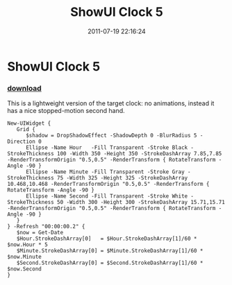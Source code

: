 ﻿---
pid:            2807
poster:         Joel Bennett
title:          ShowUI Clock 5
date:           2011-07-19 22:16:24
format:         posh
parent:         0
parent:         0

---

# ShowUI Clock 5

### [download](2807.ps1)

This is a lightweight version of the target clock: no animations, instead it has a nice stopped-motion second hand.

```posh
New-UIWidget { 
   Grid {
      $shadow = DropShadowEffect -ShadowDepth 0 -BlurRadius 5 -Direction 0
      Ellipse -Name Hour   -Fill Transparent -Stroke Black -StrokeThickness 100 -Width 350 -Height 350 -StrokeDashArray 7.85,7.85 -RenderTransformOrigin "0.5,0.5" -RenderTransform { RotateTransform -Angle -90 }
      Ellipse -Name Minute -Fill Transparent -Stroke Gray -StrokeThickness 75 -Width 325 -Height 325 -StrokeDashArray 10.468,10.468 -RenderTransformOrigin "0.5,0.5" -RenderTransform { RotateTransform -Angle -90 }
      Ellipse -Name Second -Fill Transparent -Stroke White -StrokeThickness 50 -Width 300 -Height 300 -StrokeDashArray 15.71,15.71 -RenderTransformOrigin "0.5,0.5" -RenderTransform { RotateTransform -Angle -90 }
   }
} -Refresh "00:00:00.2" { 
   $now = Get-Date
   $Hour.StrokeDashArray[0]   = $Hour.StrokeDashArray[1]/60 * $now.Hour * 5
   $Minute.StrokeDashArray[0] = $Minute.StrokeDashArray[1]/60 * $now.Minute
   $Second.StrokeDashArray[0] = $Second.StrokeDashArray[1]/60 * $now.Second
}


```
